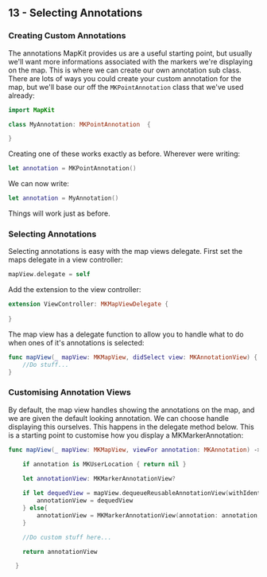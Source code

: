 ## 13 - Selecting Annotations 

### Creating Custom Annotations 

The annotations MapKit provides us are a useful starting point, but usually we'll want more informations associated with the markers we're displaying on the map. This is where we can create our own annotation sub class. There are lots of ways you could create your custom annotation for the map, but we'll base our off the `MKPointAnnotation` class that we've used already:

```swift 
import MapKit

class MyAnnotation: MKPointAnnotation  {

}

```

Creating one of these works exactly as before. Wherever were writing:

```swift 
let annotation = MKPointAnnotation()
```

We can now write: 

```swift 
let annotation = MyAnnotation()
```

Things will work just as before. 

### Selecting Annotations

Selecting annotations is easy with the map views delegate. First set the maps delegate in a view controller: 

```swift 
mapView.delegate = self
```

Add the extension to the view controller: 

```swift 
extension ViewController: MKMapViewDelegate {
	
}
```

The map view has a delegate function to allow you to handle what to do when ones of it's annotations is selected:

```swift
func mapView(_ mapView: MKMapView, didSelect view: MKAnnotationView) {
	//Do stuff...    
}
```

### Customising Annotation Views

By default, the map view handles showing the annotations on the map, and we are given the default looking annotation. We can choose handle displaying this ourselves. This happens in the delegate method below. This is a starting point to customise how you display a MKMarkerAnnotation:

```swift 
func mapView(_ mapView: MKMapView, viewFor annotation: MKAnnotation) -> MKAnnotationView? {

    if annotation is MKUserLocation { return nil }
    
    let annotationView: MKMarkerAnnotationView?

    if let dequedView = mapView.dequeueReusableAnnotationView(withIdentifier: "identifier") as? MKMarkerAnnotationView {
        annotationView = dequedView
    } else{
        annotationView = MKMarkerAnnotationView(annotation: annotation, reuseIdentifier: "identifier")
    }

    //Do custom stuff here...

    return annotationView

  }
```
